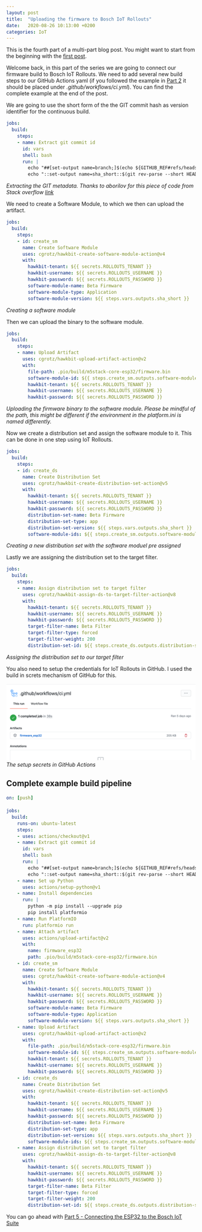 ```yaml
---
layout: post
title:  "Uploading the firmware to Bosch IoT Rollouts"
date:   2020-08-26 10:13:00 +0200
categories: IoT
---
```


This is the fourth part of a multi-part blog post. You might want to start from the beginning with the [first post][Part 1].

Welcome back, in this part of the series we are going to connect our firmware build to Bosch IoT Rollouts. We need to add several new build steps to our GitHub Actions yaml (if you followed the example in [Part 2][Part 2] it should be placed under *.github/workflows/ci.yml*). You can find the complete example at the end of the post.

We are going to use the short form of the the GIT commit hash as version identifier for the continuous build.
```yaml
jobs:
  build:
    steps:
    - name: Extract git commit id
      id: vars
      shell: bash
      run: |
        echo "##[set-output name=branch;]$(echo ${GITHUB_REF#refs/heads/})"
        echo "::set-output name=sha_short::$(git rev-parse --short HEAD)"
```
*Extracting the GIT metadata. Thanks to aborilov for this piece of code from Stack overflow [link][stackoverflow link]*

We need to create a Software Module, to which we then can upload the artifact.
```yaml
jobs:
  build:
    steps:
    - id: create_sm
      name: Create Software Module
      uses: cgrotz/hawkbit-create-software-module-action@v4
      with:
        hawkbit-tenant: ${{ secrets.ROLLOUTS_TENANT }}
        hawkbit-username: ${{ secrets.ROLLOUTS_USERNAME }}
        hawkbit-password: ${{ secrets.ROLLOUTS_PASSWORD }}
        software-module-name: Beta Firmware
        software-module-type: Application
        software-module-version: ${{ steps.vars.outputs.sha_short }}
```
*Creating a software module*

Then we can upload the binary to the software module.
```yaml
jobs:
  build:
    steps:
    - name: Upload Artifact
      uses: cgrotz/hawkbit-upload-artifact-action@v2
      with:
        file-path: .pio/build/m5stack-core-esp32/firmware.bin
        software-module-id: ${{ steps.create_sm.outputs.software-module-id }}
        hawkbit-tenant: ${{ secrets.ROLLOUTS_TENANT }}
        hawkbit-username: ${{ secrets.ROLLOUTS_USERNAME }}
        hawkbit-password: ${{ secrets.ROLLOUTS_PASSWORD }}
```
*Uploading the firmware binary to the software module. Please be mindful of the path, this might be different if the environment in the platform.ini is named differently.*

Now we create a distribution set and assign the software module to it. This can be done in one step using IoT Rollouts.

```yaml
jobs:
  build:
    steps:
    - id: create_ds
      name: Create Distribution Set
      uses: cgrotz/hawkbit-create-distribution-set-action@v5
      with:
        hawkbit-tenant: ${{ secrets.ROLLOUTS_TENANT }}
        hawkbit-username: ${{ secrets.ROLLOUTS_USERNAME }}
        hawkbit-password: ${{ secrets.ROLLOUTS_PASSWORD }}
        distribution-set-name: Beta Firmware
        distribution-set-type: app
        distribution-set-version: ${{ steps.vars.outputs.sha_short }}
        software-module-ids: ${{ steps.create_sm.outputs.software-module-id }}
```
*Creating a new distribution set with the software moduel pre assigned*

Lastly we are assigning the distribution set to the target filter.

```yaml
jobs:
  build:
    steps:
    - name: Assign distribution set to target filter
      uses: cgrotz/hawkbit-assign-ds-to-target-filter-action@v8
      with:
        hawkbit-tenant: ${{ secrets.ROLLOUTS_TENANT }}
        hawkbit-username: ${{ secrets.ROLLOUTS_USERNAME }}
        hawkbit-password: ${{ secrets.ROLLOUTS_PASSWORD }}
        target-filter-name: Beta Filter
        target-filter-type: forced
        target-filter-weight: 200
        distribution-set-id: ${{ steps.create_ds.outputs.distribution-set-id }}
```
*Assigning the distribution set to our target filter*

You also need to setup the credentials for IoT Rollouts in GitHub. I used the build in screts mechanism of GitHub for this.

![](../assets/platform_io/github_actions_result.png)
*The setup secrets in GitHub Actions*

## Complete example build pipeline
```yaml
on: [push]

jobs:
  build:
    runs-on: ubuntu-latest
    steps:
    - uses: actions/checkout@v1
    - name: Extract git commit id
      id: vars
      shell: bash
      run: |
        echo "##[set-output name=branch;]$(echo ${GITHUB_REF#refs/heads/})"
        echo "::set-output name=sha_short::$(git rev-parse --short HEAD)"
    - name: Set up Python
      uses: actions/setup-python@v1
    - name: Install dependencies
      run: |
        python -m pip install --upgrade pip
        pip install platformio
    - name: Run PlatformIO
      run: platformio run
    - name: Attach artifact
      uses: actions/upload-artifact@v2
      with:
        name: firmware_esp32
        path: .pio/build/m5stack-core-esp32/firmware.bin
    - id: create_sm
      name: Create Software Module
      uses: cgrotz/hawkbit-create-software-module-action@v4
      with:
        hawkbit-tenant: ${{ secrets.ROLLOUTS_TENANT }}
        hawkbit-username: ${{ secrets.ROLLOUTS_USERNAME }}
        hawkbit-password: ${{ secrets.ROLLOUTS_PASSWORD }}
        software-module-name: Beta Firmware
        software-module-type: Application
        software-module-version: ${{ steps.vars.outputs.sha_short }}
    - name: Upload Artifact
      uses: cgrotz/hawkbit-upload-artifact-action@v2
      with:
        file-path: .pio/build/m5stack-core-esp32/firmware.bin
        software-module-id: ${{ steps.create_sm.outputs.software-module-id }}
        hawkbit-tenant: ${{ secrets.ROLLOUTS_TENANT }}
        hawkbit-username: ${{ secrets.ROLLOUTS_USERNAME }}
        hawkbit-password: ${{ secrets.ROLLOUTS_PASSWORD }}
    - id: create_ds
      name: Create Distribution Set
      uses: cgrotz/hawkbit-create-distribution-set-action@v5
      with:
        hawkbit-tenant: ${{ secrets.ROLLOUTS_TENANT }}
        hawkbit-username: ${{ secrets.ROLLOUTS_USERNAME }}
        hawkbit-password: ${{ secrets.ROLLOUTS_PASSWORD }}
        distribution-set-name: Beta Firmware
        distribution-set-type: app
        distribution-set-version: ${{ steps.vars.outputs.sha_short }}
        software-module-ids: ${{ steps.create_sm.outputs.software-module-id }}
    - name: Assign distribution set to target filter
      uses: cgrotz/hawkbit-assign-ds-to-target-filter-action@v8
      with:
        hawkbit-tenant: ${{ secrets.ROLLOUTS_TENANT }}
        hawkbit-username: ${{ secrets.ROLLOUTS_USERNAME }}
        hawkbit-password: ${{ secrets.ROLLOUTS_PASSWORD }}
        target-filter-name: Beta Filter
        target-filter-type: forced
        target-filter-weight: 200
        distribution-set-id: ${{ steps.create_ds.outputs.distribution-set-id }}
```

You can go ahead with [Part 5 - Connecting the ESP32 to the Bosch IoT Suite][Part 5]

[Part 1]: /2020-08-23-esp32_ci_cd_part1
[Part 2]: /2020-08-24-esp32_ci_cd_part2
[Part 5]: /2020-08-31-esp32_ci_cd_part5
[stackoverflow link]: https://stackoverflow.com/a/58035262